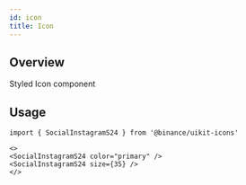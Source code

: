 ```yaml
---
id: icon
title: Icon
---
```


## Overview
Styled Icon component



## Usage

```tsx
import { SocialInstagramS24 } from '@binance/uikit-icons'
```

```tsx live enableExportToCodePen enableSwitchTheme enableHideEditor
<>
<SocialInstagramS24 color="primary" />
<SocialInstagramS24 size={35} />
</>
```